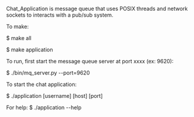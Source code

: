 Chat_Application is message queue that uses POSIX threads and network sockets to interacts with a pub/sub system.

To make:

$ make all

$ make application

To run, first start the message queue server at port xxxx (ex: 9620):

$ ./bin/mq_server.py --port=9620

To start the chat application:

$ ./application [username] [host] [port]

For help:
$ ./application --help
